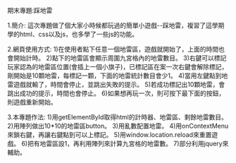 期末專題:踩地雷

1.簡介:
這次專題做了個大家小時候都玩過的簡單小遊戲--踩地雷，複習了這學期學的html、css以及js，也多學了一些js的功能。

2.網頁使用方式:
  1)在使用者點下任意一個地雷區，遊戲就開始了，上面的時間也會開始計時。
  2)點下的地雷區會顯示周圍九宮格內的地雷數目。
  3)右鍵可以標記玩家認為的地雷區位置(會插上一個小旗子)，已標記區在案一次右鍵會解除標記，剛開始是10顆地雷，每標記一顆，下面的地雷統計數目會少1。
  4)當用左鍵點到地雷遊戲就輸了，時間會停止，並跳出失敗的提示。
  5)若成功標記出10顆地雷，會跳出成功的提示，時間也會停止。
  6)如果想再玩一次，則可按下最下面的按鈕，則遊戲重新開始。
  
3.本專題作法:
  1)用getElementById取得html的計時器、地雷區、剩餘地雷數目。
  2)用陣列做出10*10的地雷區button。
  3)用亂數配置地雷。
  4)用onContextMenu來鎖右鍵，再讓右鍵點到可以上標記。
  5)用window.location.reload來重置遊戲。
  6)把有地雷區設1，再利用陣列來計算九宮格的地雷數。
  7)部分利用jquery來輔助。
